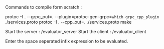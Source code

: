 
Commands to compile form scratch : 

protoc -I . --grpc_out=. --plugin=protoc-gen-grpc=`which grpc_cpp_plugin` ./services.proto
protoc -I . --cpp_out=. ./services.proto
make

Start the server : /evaluator_server 
Start the client : /evaluator_client

Enter the space seperated infix expression to be evaluated.
